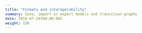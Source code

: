 ```yaml
---
title: "Formats and interoperability"
summary: Save, import or export models and transition graphs
date: 2019-07-24T00:00:00Z
weight: 150
---
```



